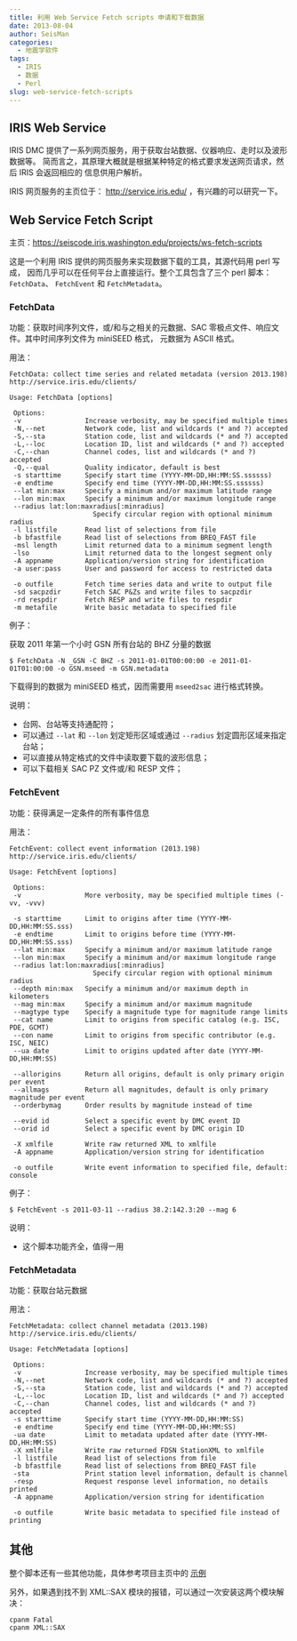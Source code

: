 ```yaml
---
title: 利用 Web Service Fetch scripts 申请和下载数据
date: 2013-08-04
author: SeisMan
categories:
  - 地震学软件
tags:
  - IRIS
  - 数据
  - Perl
slug: web-service-fetch-scripts
---
```


## IRIS Web Service

IRIS DMC 提供了一系列网页服务，用于获取台站数据、仪器响应、走时以及波形数据等。
简而言之，其原理大概就是根据某种特定的格式要求发送网页请求，然后 IRIS 会返回相应的
信息供用户解析。

IRIS 网页服务的主页位于： <http://service.iris.edu/> ，有兴趣的可以研究一下。

## Web Service Fetch Script

主页：<https://seiscode.iris.washington.edu/projects/ws-fetch-scripts>

这是一个利用 IRIS 提供的网页服务来实现数据下载的工具，其源代码用 perl 写成，
因而几乎可以在任何平台上直接运行。整个工具包含了三个 perl 脚本：`FetchData`、
`FetchEvent` 和 `FetchMetadata`。

<!--more-->

### FetchData

功能：获取时间序列文件，或/和与之相关的元数据、SAC 零极点文件、响应文件。其中时间序列文件为 miniSEED 格式，
元数据为 ASCII 格式。

用法：

    FetchData: collect time series and related metadata (version 2013.198)
    http://service.iris.edu/clients/

    Usage: FetchData [options]

     Options:
     -v                Increase verbosity, may be specified multiple times
     -N,--net          Network code, list and wildcards (* and ?) accepted
     -S,--sta          Station code, list and wildcards (* and ?) accepted
     -L,--loc          Location ID, list and wildcards (* and ?) accepted
     -C,--chan         Channel codes, list and wildcards (* and ?) accepted
     -Q,--qual         Quality indicator, default is best
     -s starttime      Specify start time (YYYY-MM-DD,HH:MM:SS.ssssss)
     -e endtime        Specify end time (YYYY-MM-DD,HH:MM:SS.ssssss)
     --lat min:max     Specify a minimum and/or maximum latitude range
     --lon min:max     Specify a minimum and/or maximum longitude range
     --radius lat:lon:maxradius[:minradius]
                         Specify circular region with optional minimum radius
     -l listfile       Read list of selections from file
     -b bfastfile      Read list of selections from BREQ_FAST file
     -msl length       Limit returned data to a minimum segment length
     -lso              Limit returned data to the longest segment only
     -A appname        Application/version string for identification
     -a user:pass      User and password for access to restricted data

     -o outfile        Fetch time series data and write to output file
     -sd sacpzdir      Fetch SAC P&Zs and write files to sacpzdir
     -rd respdir       Fetch RESP and write files to respdir
     -m metafile       Write basic metadata to specified file

例子：

获取 2011 年第一个小时 GSN 所有台站的 BHZ 分量的数据

    $ FetchData -N _GSN -C BHZ -s 2011-01-01T00:00:00 -e 2011-01-01T01:00:00 -o GSN.mseed -m GSN.metadata

下载得到的数据为 miniSEED 格式，因而需要用 `mseed2sac` 进行格式转换。

说明：

-   台网、台站等支持通配符；
-   可以通过 `--lat` 和 `--lon` 划定矩形区域或通过 `--radius` 划定圆形区域来指定台站；
-   可以直接从特定格式的文件中读取要下载的波形信息；
-   可以下载相关 SAC PZ 文件或/和 RESP 文件；

### FetchEvent

功能：获得满足一定条件的所有事件信息

用法：

    FetchEvent: collect event information (2013.198)
    http://service.iris.edu/clients/

    Usage: FetchEvent [options]

     Options:
     -v                More verbosity, may be specified multiple times (-vv, -vvv)

     -s starttime      Limit to origins after time (YYYY-MM-DD,HH:MM:SS.sss)
     -e endtime        Limit to origins before time (YYYY-MM-DD,HH:MM:SS.sss)
     --lat min:max     Specify a minimum and/or maximum latitude range
     --lon min:max     Specify a minimum and/or maximum longitude range
     --radius lat:lon:maxradius[:minradius]
                         Specify circular region with optional minimum radius
     --depth min:max   Specify a minimum and/or maximum depth in kilometers
     --mag min:max     Specify a minimum and/or maximum magnitude
     --magtype type    Specify a magnitude type for magnitude range limits
     --cat name        Limit to origins from specific catalog (e.g. ISC, PDE, GCMT)
     --con name        Limit to origins from specific contributor (e.g. ISC, NEIC)
     --ua date         Limit to origins updated after date (YYYY-MM-DD,HH:MM:SS)

     --allorigins      Return all origins, default is only primary origin per event
     --allmags         Return all magnitudes, default is only primary magnitude per event
     --orderbymag      Order results by magnitude instead of time

     --evid id         Select a specific event by DMC event ID
     --orid id         Select a specific event by DMC origin ID

     -X xmlfile        Write raw returned XML to xmlfile
     -A appname        Application/version string for identification

     -o outfile        Write event information to specified file, default: console

例子：

    $ FetchEvent -s 2011-03-11 --radius 38.2:142.3:20 --mag 6

说明：

-   这个脚本功能齐全，值得一用

### FetchMetadata

功能：获取台站元数据

用法：

    FetchMetadata: collect channel metadata (2013.198)
    http://service.iris.edu/clients/

    Usage: FetchMetadata [options]

     Options:
     -v                Increase verbosity, may be specified multiple times
     -N,--net          Network code, list and wildcards (* and ?) accepted
     -S,--sta          Station code, list and wildcards (* and ?) accepted
     -L,--loc          Location ID, list and wildcards (* and ?) accepted
     -C,--chan         Channel codes, list and wildcards (* and ?) accepted
     -s starttime      Specify start time (YYYY-MM-DD,HH:MM:SS)
     -e endtime        Specify end time (YYYY-MM-DD,HH:MM:SS)
     -ua date          Limit to metadata updated after date (YYYY-MM-DD,HH:MM:SS)
     -X xmlfile        Write raw returned FDSN StationXML to xmlfile
     -l listfile       Read list of selections from file
     -b bfastfile      Read list of selections from BREQ_FAST file
     -sta              Print station level information, default is channel
     -resp             Request response level information, no details printed
     -A appname        Application/version string for identification

     -o outfile        Write basic metadata to specified file instead of printing

## 其他

整个脚本还有一些其他功能，具体参考项目主页中的 [示例](https://seiscode.iris.washington.edu/projects/ws-fetch-scripts/wiki/Running_the_scripts_and_examples)

另外，如果遇到找不到 XML::SAX 模块的报错，可以通过一次安装这两个模块解决：

    cpanm Fatal
    cpanm XML::SAX
